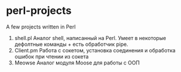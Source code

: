 # perl-projects
A few projects written in Perl

1) shell.pl
Аналог shell, написанный на Perl. Умеет в некоторые дефолтные команды + есть обработчик pipe.
2) Client.pm
Работа с сокетом, установка соединения и обработка ошибок при чтении из сокета
3) Meowse
Аналог модуля Moose для работы с ООП
